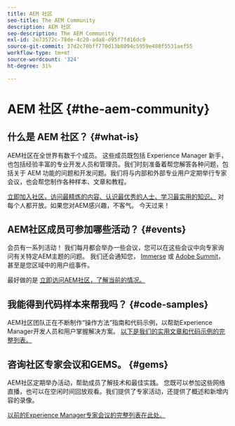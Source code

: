 ```yaml
---
title: AEM 社区
seo-title: The AEM Community
description: AEM 社区
seo-description: The AEM Community
exl-id: 2e73572c-78de-4c20-ada8-d95f7fd16dc9
source-git-commit: 37d2c70bff770d13b8094c5959e488f5531aef55
workflow-type: tm+mt
source-wordcount: '324'
ht-degree: 31%

---
```


# AEM 社区 {#the-aem-community}

## 什么是 AEM 社区？ {#what-is}

AEM社区在全世界有数千个成员。 这些成员既包括 Experience Manager 新手，也包括经验丰富的专业开发人员和管理员。我们时刻准备着帮您解答各种问题，包括关于 AEM 功能的问题和开发问题。我们将与内部和外部专业用户定期举行专家会议，也会帮您制作各种样本、文章和教程。

[立即加入社区，访问最精炼的内容、认识最优秀的人士、学习最实用的知识。](https://forums.adobe.com/community/experience-cloud/marketing-cloud/experience-manager) 对每个人都开放。如果您对AEM感兴趣，不客气。 今天过来！

## AEM社区成员可参加哪些活动？ {#events}

会员有一系列活动！ 我们每月都会举办一些会议，您可以在这些会议中向专家询问有关特定AEM主题的问题。 我们还会通知您， [Immerse](https://help-forums.adobe.com/content/adobeforums/en/experience-manager-forum/adobe-experience-manager.topic.html/forum__fb7p-the_immerseagendai.html) 或 [Adobe Summit](https://summit.adobe.com/na/?promoid=6JMR7JQY&amp;mv=other)，甚至是您区域中的用户组事件。

最好做的是 [立即访问AEM社区，了解当前的情况。](https://help-forums.adobe.com/content/adobeforums/en/experience-manager-forum/adobe-experience-manager.html)

## 我能得到代码样本来帮我吗？ {#code-samples}

AEM社区团队正在不断制作“操作方法”指南和代码示例，以帮助Experience Manager开发人员和用户掌握解决方案。 [以下是我们的实用文章和代码示例的完整列表。](https://helpx.adobe.com/cn/experience-manager/topics/how-to.html)

## 咨询社区专家会议和GEMS。 {#gems}

AEM社区定期举办活动，帮助成员了解技术和最佳实践。 您既可以参加这些网络直播，也可以在空闲时间回放观看。我们提供了专家活动，还提供了概述和新增内容的录像。

[以前的Experience Manager专家会议的完整列表在此处。](https://helpx.adobe.com/experience-manager/kt/eseminars/ask-the-expert/atace-index.html)
